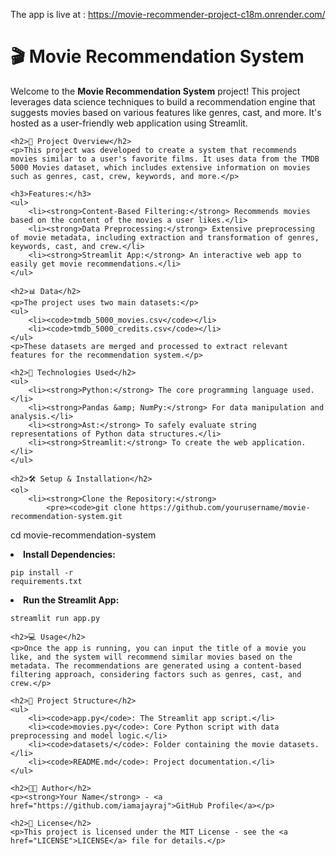 The app is live at :  https://movie-recommender-project-c18m.onrender.com/

<!DOCTYPE html>
<html lang="en">
<head>
    <meta charset="UTF-8">
    <meta name="viewport" content="width=device-width, initial-scale=1.0">
    <title>Movie Recommendation System</title>
</head>
<body>
    <h1>🎬 Movie Recommendation System</h1>
    <p>Welcome to the <strong>Movie Recommendation System</strong> project! This project leverages data science techniques to build a recommendation engine that suggests movies based on various features like genres, cast, and more. It's hosted as a user-friendly web application using Streamlit.</p>
    
    <h2>🚀 Project Overview</h2>
    <p>This project was developed to create a system that recommends movies similar to a user's favorite films. It uses data from the TMDB 5000 Movies dataset, which includes extensive information on movies such as genres, cast, crew, keywords, and more.</p>
    
    <h3>Features:</h3>
    <ul>
        <li><strong>Content-Based Filtering:</strong> Recommends movies based on the content of the movies a user likes.</li>
        <li><strong>Data Preprocessing:</strong> Extensive preprocessing of movie metadata, including extraction and transformation of genres, keywords, cast, and crew.</li>
        <li><strong>Streamlit App:</strong> An interactive web app to easily get movie recommendations.</li>
    </ul>
    
    <h2>📊 Data</h2>
    <p>The project uses two main datasets:</p>
    <ul>
        <li><code>tmdb_5000_movies.csv</code></li>
        <li><code>tmdb_5000_credits.csv</code></li>
    </ul>
    <p>These datasets are merged and processed to extract relevant features for the recommendation system.</p>
    
    <h2>🔧 Technologies Used</h2>
    <ul>
        <li><strong>Python:</strong> The core programming language used.</li>
        <li><strong>Pandas &amp; NumPy:</strong> For data manipulation and analysis.</li>
        <li><strong>Ast:</strong> To safely evaluate string representations of Python data structures.</li>
        <li><strong>Streamlit:</strong> To create the web application.</li>
    </ul>
    
    <h2>🛠️ Setup & Installation</h2>
    <ol>
        <li><strong>Clone the Repository:</strong>
            <pre><code>git clone https://github.com/yourusername/movie-recommendation-system.git
cd movie-recommendation-system</code></pre>
        </li>
        <li><strong>Install Dependencies:</strong>
            <pre><code>pip install -r requirements.txt</code></pre>
        </li>
        <li><strong>Run the Streamlit App:</strong>
            <pre><code>streamlit run app.py</code></pre>
        </li>
    </ol>
    
    <h2>💻 Usage</h2>
    <p>Once the app is running, you can input the title of a movie you like, and the system will recommend similar movies based on the metadata. The recommendations are generated using a content-based filtering approach, considering factors such as genres, cast, and crew.</p>
    
    <h2>📂 Project Structure</h2>
    <ul>
        <li><code>app.py</code>: The Streamlit app script.</li>
        <li><code>movies.py</code>: Core Python script with data preprocessing and model logic.</li>
        <li><code>datasets/</code>: Folder containing the movie datasets.</li>
        <li><code>README.md</code>: Project documentation.</li>
    </ul>
    
    <h2>👨‍💻 Author</h2>
    <p><strong>Your Name</strong> - <a href="https://github.com/iamajayraj">GitHub Profile</a></p>
    
    <h2>📄 License</h2>
    <p>This project is licensed under the MIT License - see the <a href="LICENSE">LICENSE</a> file for details.</p>
</body>
</html>
